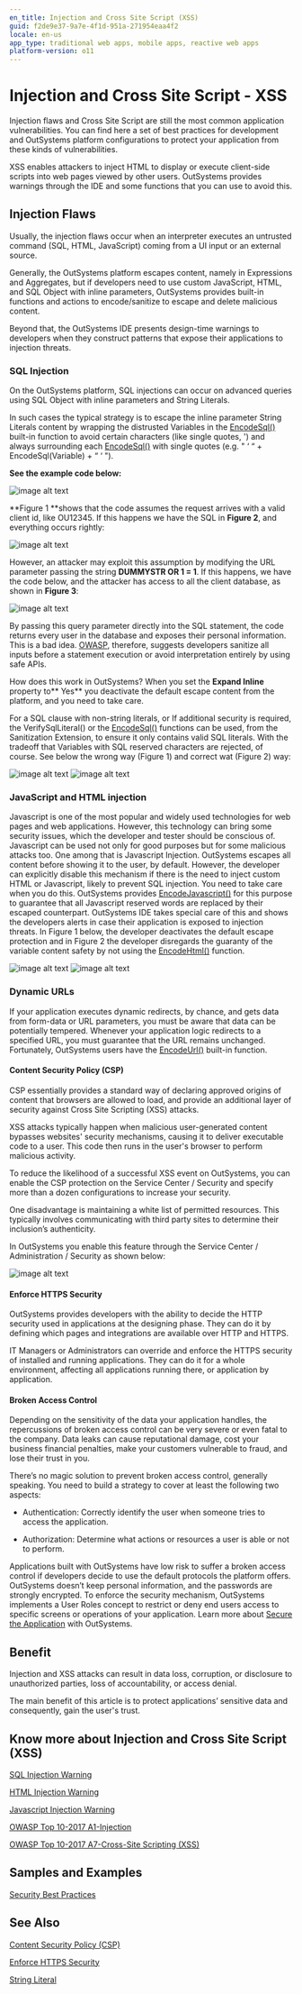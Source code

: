 ```yaml
---
en_title: Injection and Cross Site Script (XSS)
guid: f2de9e37-9a7e-4f1d-951a-271954eaa4f2
locale: en-us
app_type: traditional web apps, mobile apps, reactive web apps
platform-version: o11
---
```


# Injection and Cross Site Script - XSS

Injection flaws and Cross Site Script are still the most common application vulnerabilities. You can find here a set of best practices for development and OutSystems platform configurations to protect your application from these kinds of vulnerabilities.

XSS enables attackers to inject HTML to display or execute client-side scripts into web pages viewed by other users. OutSystems provides warnings through the IDE and some functions that you can use to avoid this.

## Injection Flaws

Usually, the injection flaws occur when an interpreter executes an untrusted command (SQL, HTML, JavaScript) coming from a UI input or an external source.

Generally, the OutSystems platform escapes content, namely in Expressions and Aggregates, but if developers need to use custom JavaScript, HTML, and SQL Object with inline parameters, OutSystems provides built-in functions and actions to encode/sanitize to escape and delete malicious content.

Beyond that, the OutSystems IDE presents design-time warnings to developers when they construct patterns that expose their applications to injection threats.

### SQL Injection

On the OutSystems platform, SQL injections can occur on advanced queries using SQL Object with inline parameters and String Literals.

In such cases the typical strategy is to escape the inline parameter String Literals content by wrapping the distrusted Variables in the [EncodeSql()](https://success.outsystems.com/Documentation/11/Reference/OutSystems_Language/Logic/Built-in_Functions/Text#EncodeSql) built-in function to avoid certain characters (like single quotes, ') and always surrounding each [EncodeSql()](https://success.outsystems.com/Documentation/11/Reference/OutSystems_Language/Logic/Built-in_Functions/Text#EncodeSql) with single quotes (e.g. " ‘ “ + EncodeSql(Variable) + “ ‘ ").

 

**See the example code below:**

![image alt text](images/Injection-and-Cross-Site-Script-0.png)

**Figure 1 **shows that the code assumes the request arrives with a valid client id, like OU12345. If this happens we have the SQL in **Figure 2**, and everything occurs rightly:

 

![image alt text](images/Injection-and-Cross-Site-Script-1.png)

However, an attacker may exploit this assumption by modifying the URL parameter passing the string  **DUMMYSTR OR 1 = 1**. If this happens, we have the code below, and the attacker has access to all the client database, as shown in **Figure 3**:

![image alt text](images/Injection-and-Cross-Site-Script-2.png)

By passing this query parameter directly into the SQL statement, the code returns every user in the database and exposes their personal information. This is a bad idea. [OWASP](https://www.owasp.org/), therefore, suggests developers sanitize all inputs before a statement execution or avoid interpretation entirely by using safe APIs.

How does this work in OutSystems? When you set the **Expand Inline** property to** Yes** you deactivate the default escape content from the platform, and you need to take care.

For a SQL clause with non-string literals, or If additional security is required, the VerifySqlLiteral() or the  [EncodeSql()](https://success.outsystems.com/Documentation/11/Reference/OutSystems_Language/Logic/Built-in_Functions/Text#EncodeSql) functions can be used, from the Sanitization Extension, to ensure it only contains valid SQL literals. With the tradeoff that Variables with SQL reserved characters are rejected, of course. See below the wrong way (Figure 1) and correct wat (Figure 2) way:

![image alt text](images/Injection-and-Cross-Site-Script-3.png)  ![image alt text](images/Injection-and-Cross-Site-Script-4.png)

 

### JavaScript and HTML injection

Javascript is one of the most popular and widely used technologies for web pages and web applications. However, this technology can bring some security issues, which the developer and tester should be conscious of.  Javascript can be used not only for good purposes but for some malicious attacks too. One among that is Javascript Injection. OutSystems escapes all content before showing it to the user, by default. However, the developer can explicitly disable this mechanism if there is the need to inject custom HTML or Javascript, likely to prevent SQL injection. You need to take care when you do this. OutSystems provides [EncodeJavascript()](https://success.outsystems.com/Documentation/11/Reference/OutSystems_Language/Logic/Built-in_Functions/Text#EncodeJavaScript) for this purpose to guarantee that all Javascript reserved words are replaced by their escaped counterpart. OutSystems IDE takes special care of this and shows the developers alerts in case their application is exposed to injection threats. In Figure 1 below, the developer deactivates the default escape protection and in Figure 2 the developer disregards the guaranty of the variable content safety by not using the [EncodeHtml()](https://success.outsystems.com/Documentation/11/Reference/OutSystems_Language/Logic/Built-in_Functions/Text#EncodeHtml) function.

 

![image alt text](images/Injection-and-Cross-Site-Script-5.png)     ![image alt text](images/Injection-and-Cross-Site-Script-6.png)

 

### Dynamic URLs

If your application executes dynamic redirects, by chance, and gets data from form-data or URL parameters, you must be aware that data can be potentially tempered. Whenever your application logic redirects to a specified URL, you must guarantee that the URL remains unchanged. Fortunately, OutSystems users have the [EncodeUrl()](https://success.outsystems.com/Documentation/11/Reference/OutSystems_Language/Logic/Built-in_Functions/Text#EncodeUrl) built-in function.

 

#### Content Security Policy (CSP)

CSP essentially provides a standard way of declaring approved origins of content that browsers are allowed to load, and provide an additional layer of security against Cross Site Scripting (XSS) attacks.

XSS attacks typically happen when malicious user-generated content bypasses websites' security mechanisms, causing it to deliver executable code to a user. This code then runs in the user's browser to perform malicious activity.

To reduce the likelihood of a successful XSS event on OutSystems, you can enable the CSP protection on the Service Center / Security and specify more than a dozen configurations to increase your security.

One disadvantage is maintaining a white list of permitted resources. This typically involves communicating with third party sites to determine their inclusion’s authenticity.

In OutSystems you enable this feature through the Service Center / Administration / Security as shown below:

![image alt text](images/Injection-and-Cross-Site-Script-7.png)

#### Enforce HTTPS Security

OutSystems provides developers with the ability to decide the HTTP security used in applications at the designing phase. They can do it by defining which pages and integrations are available over HTTP and HTTPS.

IT Managers or Administrators can override and enforce the HTTPS security of installed and running applications. They can do it for a whole environment, affecting all applications running there, or application by application.

#### Broken Access Control

Depending on the sensitivity of the data your application handles, the repercussions of broken access control can be very severe or even fatal to the company. Data leaks can cause reputational damage, cost your business financial penalties, make your customers vulnerable to fraud, and lose their trust in you.

There’s no magic solution to prevent broken access control, generally speaking. You need to build a strategy to cover at least the following two aspects:

* Authentication: Correctly identify the user when someone tries to access the application.

* Authorization: Determine what actions or resources a user is able or not to perform.

Applications built with OutSystems have low risk to suffer a broken access control if developers decide to use the default protocols the platform offers. OutSystems doesn’t keep personal information, and the passwords are strongly encrypted. To enforce the security mechanism, OutSystems implements a User Roles concept to restrict or deny end users access to specific screens or operations of your application. Learn more about [Secure the Application](https://success.outsystems.com/Documentation/11/Developing_an_Application/Secure_the_Application) with OutSystems.

## Benefit

Injection and XSS attacks can result in data loss, corruption, or disclosure to unauthorized parties, loss of accountability, or access denial.

The main benefit of this article is to protect applications’ sensitive data and consequently, gain the user's trust.

## Know more about Injection and Cross Site Script (XSS)

[SQL Injection Warning](https://success.outsystems.com/Documentation/10/Reference/Errors_and_Warnings/Warnings/SQL_Injection_Warning)

[HTML Injection Warning](https://success.outsystems.com/Documentation/11/Reference/Errors_and_Warnings/Warnings/HTML_Injection_Warning)

[Javascript Injection Warning](https://success.outsystems.com/Documentation/11/Reference/Errors_and_Warnings/Warnings/JavaScript_Injection_Warning)

[OWASP Top 10-2017 A1-Injection](https://www.owasp.org/index.php/Top_10-2017_A1-Injection)

[OWASP Top 10-2017 A7-Cross-Site Scripting (XSS)](https://www.owasp.org/index.php/Top_10-2017_A7-Cross-Site_Scripting_(XSS))

## Samples and Examples

[Security Best Practices](https://www.outsystems.com/forge/component/4719/security-sample/)

## See Also

[Content Security Policy (CSP)](https://success.outsystems.com/Documentation/11/Managing_the_Applications_Lifecycle/Secure_the_Applications/Apply_Content_Security_Policy)

[Enforce HTTPS Security](https://success.outsystems.com/Documentation/11/Managing_the_Applications_Lifecycle/Secure_the_Applications/Enforce_HTTPS_Security)

[String Literal](https://en.wikipedia.org/wiki/String_literal)

